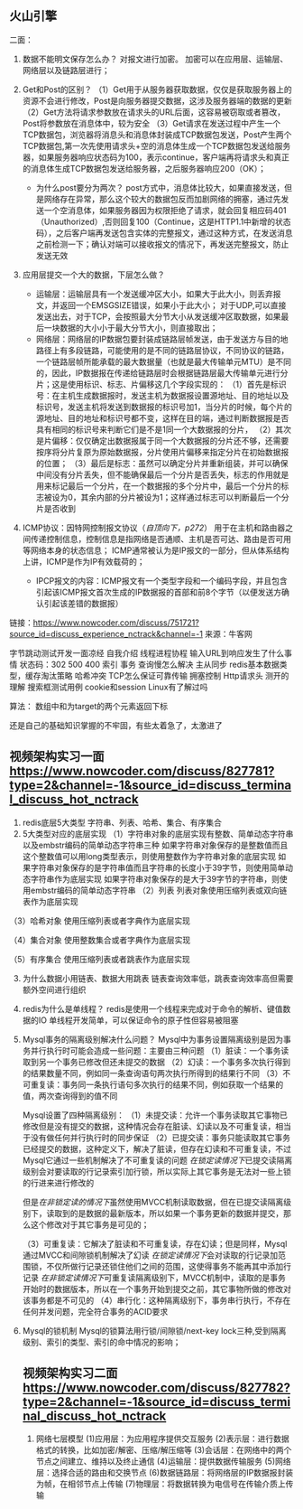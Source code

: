 ## 火山引擎

二面：
1. 数据不能明文保存怎么办？
对报文进行加密。
加密可以在应用层、运输层、网络层以及链路层进行；
2. Get和Post的区别？
   （1）Get用于从服务器获取数据，仅仅是获取服务器上的资源不会进行修改，Post是向服务器提交数据，这涉及服务器端的数据的更新
   （2）Get方法将请求参数放在请求头的URL后面，这容易被窃取或者篡改，Post将参数放在消息体中，较为安全
   （3）Get请求在发送过程中产生一个TCP数据包，浏览器将消息头和消息体封装成TCP数据包发送，Post产生两个TCP数据包,第一次先使用请求头+空的消息体生成一个TCP数据包发送给服务器，如果服务器响应状态码为100，表示continue，客户端再将请求头和真正的消息体生成TCP数据包发送给服务器，之后服务器响应200（OK）；

   * 为什么post要分为两次？
     post方式中，消息体比较大，如果直接发送，但是网络存在异常，那么这个较大的数据包反而加剧网络的拥塞，通过先发送一个空消息体，如果服务器因为权限拒绝了请求，就会回复相应码401（Unauthorized）,否则回复100（Continue，这是HTTP1.1中新增的状态码），之后客户端再发送包含实体的完整报文，通过这种方式，在发送消息之前检测一下；确认对端可以接收报文的情况下，再发送完整报文，防止发送无效
3. 应用层提交一个大的数据，下层怎么做？
   * 运输层：运输层具有一个发送缓冲区大小，如果大于此大小，则丢弃报文，并返回一个EMSGSIZE错误，如果小于此大小；
   对于UDP,可以直接发送出去，对于TCP，会按照最大分节大小从发送缓冲区取数据，如果最后一块数据的大小小于最大分节大小，则直接取出；
   * 网络层：网络层的IP数据包要封装成链路层帧发送，由于发送方与目的地路径上有多段链路，可能使用的是不同的链路层协议，不同协议的链路，一个链路层帧所能承载的最大数据量（也就是最大传输单元MTU）是不同的，因此，IP数据报在传递给链路层时会根据链路层最大传输单元进行分片；这是使用标识、标志、片偏移这几个字段实现的：
   （1）首先是标识号：在主机生成数据报时，发送主机为数据报设置源地址、目的地址以及标识号，发送主机将发送到数据报的标识号加1，当分片的时候，每个片的源地址、目的地址和标识号都不变，这样在目的端，通过判断数据报是否具有相同的标识号来判断它们是不是1同一个大数据报的分片，
   （2）其次是片偏移：仅仅确定出数据报属于同一个大数据报的分片还不够，还需要按序将分片复原为原始数据报，分片使用片偏移来指定分片在初始数据报的位置；
   （3）最后是标志：虽然可以确定分片并重新组装，并可以确保中间没有分片丢失，但不能确保最后一个分片是否丢失，标志的作用就是用来标记最后一个分片，在一个数据报的多个分片中，最后一个分片的标志被设为0，其余内部的分片被设为1；这样通过标志可以判断最后一个分片是否收到

4. ICMP协议：因特网控制报文协议（*自顶向下，p272*）
   用于在主机和路由器之间传递控制信息，控制信息是指网络是否通顺、主机是否可达、路由是否可用等网络本身的状态信息；
   ICMP通常被认为是IP报文的一部分，但从体系结构上讲，ICMP是作为IP有效载荷的；
   * IPCP报文的内容：ICMP报文有一个类型字段和一个编码字段，并且包含引起该ICMP报文首次生成的IP数据报的首部和前8个字节（以便发送方确认引起该差错的数据报）



















链接：https://www.nowcoder.com/discuss/751721?source_id=discuss_experience_nctrack&channel=-1
来源：牛客网

字节跳动测试开发一面凉经
自我介绍
线程进程协程
输入URL到响应发生了什么事情
状态码：302 500 400
索引
事务
查询慢怎么解决
主从同步
redis基本数据类型，缓存淘汰策略
哈希冲突
TCP怎么保证可靠传输
拥塞控制
Http请求头
测开的理解
搜索框测试用例
cookie和session
Linux有了解过吗


算法：
数组中和为target的两个元素返回下标

还是自己的基础知识掌握的不牢固，有些太着急了，太激进了





## 视频架构实习一面<https://www.nowcoder.com/discuss/827781?type=2&channel=-1&source_id=discuss_terminal_discuss_hot_nctrack>
1. redis底层5大类型
字符串、列表、哈希、集合、有序集合
2. 5大类型对应的底层实现
（1）字符串对象的底层实现有整数、简单动态字符串以及embstr编码的简单动态字符串三种
如果字符串对象保存的是整数值而且这个整数值可以用long类型表示，则使用整数作为字符串对象的底层实现
如果字符串对象保存的是字符串值而且字符串的长度小于39字节，则使用简单动态字符串作为底层实现
如果字符串对象保存的是大于39字节的字符串，则使用embstr编码的简单动态字符串
（2）列表
列表对象使用压缩列表或双向链表作为底层实现

（3）哈希对象
使用压缩列表或者字典作为底层实现

（4）集合对象
使用整数集合或者字典作为底层实现

（5）有序集合
使用压缩列表或者跳表作为底层实现

3. 为什么数据小用链表、数据大用跳表
   链表查询效率低，跳表查询效率高但需要额外空间进行组织

4. redis为什么是单线程？
   redis是使用一个线程来完成对于命令的解析、键值数据的IO
   单线程开发简单，可以保证命令的原子性但容易被阻塞


5. Mysql事务的隔离级别解决什么问题？
   Mysql中为事务设置隔离级别是因为事务并行执行时可能会造成一些问题：主要由三种问题
   （1）脏读：一个事务读取到另一个事务已修改但还未提交的数据
   （2）幻读：一个事务多次执行得到的结果数量不同，例如同一条查询语句两次执行所得到的结果行不同
   （3）不可重复读：事务同一条执行语句多次执行的结果不同，例如获取一个结果的值，两次查询得到的值不同

   Mysql设置了四种隔离级别：
   （1）未提交读：允许一个事务读取其它事物已修改但是没有提交的数据，这种情况会存在脏读、幻读以及不可重复读，相当于没有做任何并行执行时的同步保证
   （2）已提交读：事务只能读取其它事务已经提交的数据，这种定义下，解决了脏读，但存在幻读和不可重复读，不过Mysql它通过一些机制解决了不可重复读的问题
   *在锁定读情况下*已提交读隔离级别会对要读取的行记录索引加行锁，所以实际上其它事务是无法对一些上锁的行进来进行修改的

   但是*在非锁定读的情况下*虽然使用MVCC机制读取数据，但在已提交读隔离级别下，读取到的是数据的最新版本，所以如果一个事务更新的数据并提交，那么这个修改对于其它事务是可见的；

   （3）可重复读：它解决了脏读和不可重复读，存在幻读；但是同样，Mysql通过MVCC和间隙锁机制解决了幻读
   *在锁定读情况下*会对读取的行记录加范围锁，不仅所做行记录还锁住他们之间的范围，这使得事务不能再其中添加行记录
   *在非锁定读情况下*可重复读隔离级别下，MVCC机制中，读取的是事务开始时的数据版本，所以在一个事务开始到提交之前，其它事物所做的修改对该事务都是不可见的
   （4）串行化：这种隔离级别下，事务串行执行，不存在任何并发问题，完全符合事务的ACID要求

6. Mysql的锁机制 
   Mysql的锁算法用行锁/间隙锁/next-key lock三种,受到隔离级别、索引的类型、索引的命中情况的影响；















   ## 视频架构实习二面<https://www.nowcoder.com/discuss/827782?type=2&channel=-1&source_id=discuss_terminal_discuss_hot_nctrack>

   1. 网络七层模型
   (1)应用层：为应用程序提供交互服务
   (2)表示层：进行数据格式的转换，比如加密/解密、压缩/解压缩等
   (3)会话层：在网络中的两个节点之间建立、维持以及终止通信
   (4)运输层：提供数据传输服务
   (5)网络层：选择合适的路由和交换节点
   (6)数据链路层：将网络层的IP数据报封装为帧，在相邻节点上传输
   (7)物理层：将数据转换为电信号在传输介质上传输










